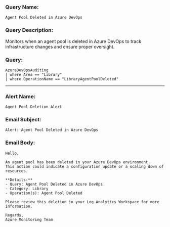 ### Query Name:  
`Agent Pool Deleted in Azure DevOps`

### Query Description:  
Monitors when an agent pool is deleted in Azure DevOps to track infrastructure changes and ensure proper oversight.

### Query:  
```kql
AzureDevOpsAuditing
| where Area == "Library"
| where OperationName == "LibraryAgentPoolDeleted"
```

---

### Alert Name:  
`Agent Pool Deletion Alert`

### Email Subject:  
`Alert: Agent Pool Deleted in Azure DevOps`

### Email Body:  
```
Hello,

An agent pool has been deleted in your Azure DevOps environment.  
This action could indicate a configuration update or a scaling down of resources.

**Details:**  
- Query: Agent Pool Deleted in Azure DevOps  
- Category: Library  
- Operation(s): Agent Pool Deleted

Please review this deletion in your Log Analytics Workspace for more information.

Regards,  
Azure Monitoring Team
```
